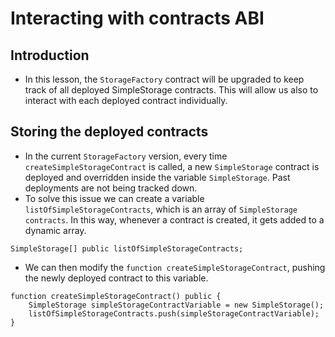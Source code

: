 # Interacting with contracts ABI

## Introduction
- In this lesson, the `StorageFactory` contract will be upgraded to keep track of all deployed SimpleStorage contracts. This will allow us also to interact with each deployed contract individually.

## Storing the deployed contracts
- In the current `StorageFactory` version, every time `createSimpleStorageContract` is called, a new `SimpleStorage` contract is deployed and overridden inside the variable `SimpleStorage`. Past deployments are not being tracked down.
- To solve this issue we can create a variable `listOfSimpleStorageContracts`, which is an array of `SimpleStorage contracts`. In this way, whenever a contract is created, it gets added to a dynamic array.

```
SimpleStorage[] public listOfSimpleStorageContracts;
```

- We can then modify the `function createSimpleStorageContract`, pushing the newly deployed contract to this variable.

```
function createSimpleStorageContract() public {
    SimpleStorage simpleStorageContractVariable = new SimpleStorage();
    listOfSimpleStorageContracts.push(simpleStorageContractVariable);
}
```

## 
